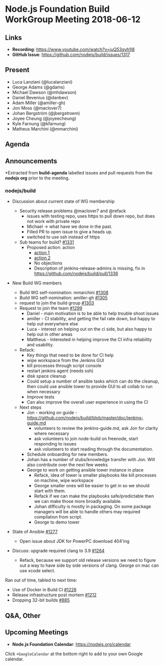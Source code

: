 # Node.js Foundation Build WorkGroup Meeting 2018-06-12

## Links

* **Recording**: https://www.youtube.com/watch?v=juQ53qvh1l8 
* **GitHub Issue**: https://github.com/nodejs/build/issues/1317

## Present
  * Luca Lanziani (@lucalanziani)
  * George Adams (@gdams)
  * Michael Dawson (@mhdawson)
  * Daniel Bevenius (@danbev)
  * Adam Miller (@amiller-gh)
  * Jon Moss (@maclover7)
  * Johan Bergström (@jbergstroem)
  * Joyee Cheung (@joyeecheung)
  * Kyle Farnung (@kfarnung)
  * Matheus Marchini (@mmarchini)

## Agenda

## Announcements
 
*Extracted from **build-agenda** labelled issues and pull requests from the **nodejs org** prior to the meeting.

### nodejs/build

* Discussion about current state of WG membership
  * Security release problems @maclover7 and @refack
    * issues with testing repo, uses https to pull down repo, but does not work with private repo
    * Michael -> what have we done in the past.
    * Filled PR to open issue to give a heads up.
    * switched to use ssh instead of https
  * Sub teams for build? [#1331](https://github.com/nodejs/build/issues/1331)
    * Proposed action: action  
      - [action 1](https://github.com/nodejs/build/issues/1331#issuecomment-396250757) 
      - [action 2](https://github.com/nodejs/build/issues/1331#issuecomment-396252793)
      - No objections
      - Description of jenkins-release-admins is missing, fix in 
        https://github.com/nodejs/build/pull/1336
* New Build WG members
  * Build WG self-nomination: mmarchini [#1308](https://github.com/nodejs/build/issues/1308)
  * Build WG self-nomination: amiller-gh [#1305](https://github.com/nodejs/build/issues/1305)
  * request to join the build group [#1303](https://github.com/nodejs/build/issues/1303)
  * Request to join the team [#1299](https://github.com/nodejs/build/issues/1299)
    * Daniel - main motivation is to be able to help trouble shoot issues 
    * amiller - CI stability, and getting the fail rate down, but happy to help out everywhere else
    * Luca - interest on helping out on the ci side, but also happy to help out in other areas
    * Mattheus - Interested in helping improve the CI infra reliability and usability.
  * Refack:
    * Key things that need to be done for CI help
    * wipe workspace from the Jenkins GUI
    * kill processes through script console
    * restart jenkins agent (needs ssh)
    * disk space cleanup
    * Could setup a number of ansible tasks which can do the cleanup, then could use ansible
     tower to provide GUI to all collab to run when necessary
    * Improve tests 
    * Can also improve the overall user experience in using the CI
  * Next steps
    * Jon - working on guide - https://github.com/nodejs/build/blob/master/doc/jenkins-guide.md
      * volunteers to review the jenkins-guide.md, ask Jon for clarity where necessary
      * ask volunteers to join node-build on freenode, start responding to issues  
      * ask volunteers to start reading through the documentation.
    * Schedule onboarding for new members.
    * Johan has a number of stubs/knowledge transfer with Jon. Will also contribute
      over the next few weeks
    * George to work on getting ansible tower instance in place
      * Refack, idea of tower is smaller playbooks like kill processes on machine, wipe workspace
      * George smaller ones will be easier to get in so we should start with them.
      * Refack if we can make the playbooks safe/predictable then we can make those more 
        broadly available. 
      * Johan difficulty is mostly in packaging.  On some package managers will be able to handle
        others may required compilation from script.
      * George to demo tower

* State of Ansible [#1277](https://github.com/nodejs/build/issues/1277)
  * Open issue about JDK for PowerPC download 404’ing
* Discuss: upgrade required clang to 3.9 [#1264](https://github.com/nodejs/build/issues/1264)
  * Refack, because we support old release versions we need to figure out a way to 
    have side by side versions of clang. George on mac can use xcode select.

Ran out of time, tabled to next time:

* Use of Docker in Build CI [#1226](https://github.com/nodejs/build/issues/1226)
* Release infrastructure post mortem [#1212](https://github.com/nodejs/build/issues/1212)
* Dropping 32-bit builds [#885](https://github.com/nodejs/build/issues/885)

## Q&A, Other

## Upcoming Meetings

* **Node.js Foundation Calendar**: https://nodejs.org/calendar

Click `+GoogleCalendar` at the bottom right to add to your own Google calendar.
